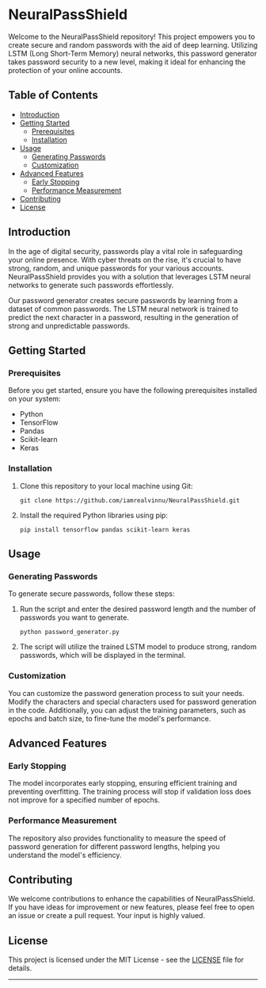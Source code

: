# NeuralPassShield

Welcome to the NeuralPassShield repository! This project empowers you to create secure and random passwords with the aid of deep learning. Utilizing LSTM (Long Short-Term Memory) neural networks, this password generator takes password security to a new level, making it ideal for enhancing the protection of your online accounts.

## Table of Contents
- [Introduction](#introduction)
- [Getting Started](#getting-started)
  - [Prerequisites](#prerequisites)
  - [Installation](#installation)
- [Usage](#usage)
  - [Generating Passwords](#generating-passwords)
  - [Customization](#customization)
- [Advanced Features](#advanced-features)
  - [Early Stopping](#early-stopping)
  - [Performance Measurement](#performance-measurement)
- [Contributing](#contributing)
- [License](#license)

## Introduction

In the age of digital security, passwords play a vital role in safeguarding your online presence. With cyber threats on the rise, it's crucial to have strong, random, and unique passwords for your various accounts. NeuralPassShield provides you with a solution that leverages LSTM neural networks to generate such passwords effortlessly.

Our password generator creates secure passwords by learning from a dataset of common passwords. The LSTM neural network is trained to predict the next character in a password, resulting in the generation of strong and unpredictable passwords.

## Getting Started

### Prerequisites

Before you get started, ensure you have the following prerequisites installed on your system:

- Python
- TensorFlow
- Pandas
- Scikit-learn
- Keras

### Installation

1. Clone this repository to your local machine using Git:

   ```shell
   git clone https://github.com/iamrealvinnu/NeuralPassShield.git

   ```

2. Install the required Python libraries using pip:

   ```shell
   pip install tensorflow pandas scikit-learn keras
   ```

## Usage

### Generating Passwords

To generate secure passwords, follow these steps:

1. Run the script and enter the desired password length and the number of passwords you want to generate.

   ```shell
   python password_generator.py
   ```

2. The script will utilize the trained LSTM model to produce strong, random passwords, which will be displayed in the terminal.

### Customization

You can customize the password generation process to suit your needs. Modify the characters and special characters used for password generation in the code. Additionally, you can adjust the training parameters, such as epochs and batch size, to fine-tune the model's performance.

## Advanced Features

### Early Stopping

The model incorporates early stopping, ensuring efficient training and preventing overfitting. The training process will stop if validation loss does not improve for a specified number of epochs.

### Performance Measurement

The repository also provides functionality to measure the speed of password generation for different password lengths, helping you understand the model's efficiency.

## Contributing

We welcome contributions to enhance the capabilities of NeuralPassShield. If you have ideas for improvement or new features, please feel free to open an issue or create a pull request. Your input is highly valued.

## License

This project is licensed under the MIT License - see the [LICENSE](LICENSE) file for details.

---


